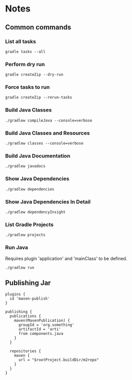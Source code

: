# Notes

## Common commands

### List all tasks

```
gradle tasks --all
```

### Perform dry run

```
gradle createZip --dry-run
```

### Force tasks to run

```
gradle createZip --rerun-tasks
```

### Build Java Classes

```
./gradlew compileJava --console=verbose
```

### Build Java Classes and Resources

```
./gradlew classes --console=verbose
```

### Build Java Documentation

```
./gradlew javadocs
```

### Show Java Dependencies

```
./gradlew dependencies
```

### Show Java Dependencies In Detail

```
./gradlew dependencyInsight
```

### List Gradle Projects

```
./gradlew projects
```

### Run Java

Requires plugin 'application' and 'mainClass' to be defined.

```
./gradlew run
```

## Publishing Jar

```
plugins {
  id 'maven-publish'
}

publishing {
  publications {
    maven(MavenPublication) {
      groupId = 'org.something'
      artifactId = 'arti'
      from components.java
    }
  }
  
  repositories {
    maven {
      url = "$rootProject.buildDir/m2repo"
    }
  }
} 
```
